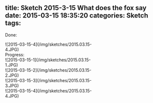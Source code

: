 title: Sketch 2015-3-15 What does the fox say
date: 2015-03-15 18:35:20
categories: Sketch
tags:
---
Done:
<div style="max-width:300px">![2015-03-15-4](/img/sketches/2015.03.15-4.JPG)</div>
Progress:
<!--more-->
<div style="max-width:300px">![2015-03-15-1](/img/sketches/2015.03.15-1.JPG)</div>
<div style="max-width:300px">![2015-03-15-2](/img/sketches/2015.03.15-2.JPG)</div>
<div style="max-width:300px">![2015-03-15-3](/img/sketches/2015.03.15-3.JPG)</div>
<div style="max-width:300px">![2015-03-15-4](/img/sketches/2015.03.15-4.JPG)</div>